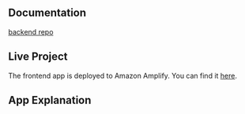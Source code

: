 ## Documentation

[backend repo](https://github.com/Alejandrocuartas/PaaS)

## Live Project

The frontend app is deployed to Amazon Amplify. You can find it [here](https://main.d2nfveumlssng6.amplifyapp.com//).

## App Explanation
